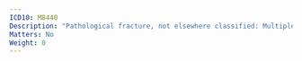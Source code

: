 ```yaml
---
ICD10: M8440
Description: "Pathological fracture, not elsewhere classified: Multiple sites"
Matters: No
Weight: 0
---
```


